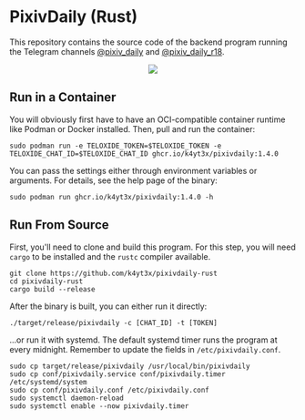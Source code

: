 # PixivDaily (Rust)

This repository contains the source code of the backend program running the Telegram channels [@pixiv_daily](https://t.me/pixiv_daily) and [@pixiv_daily_r18](https://t.me/pixiv_daily_r18).

<p align="center">
   <img src="https://user-images.githubusercontent.com/21986859/164949671-5a8cf248-3feb-409e-91f9-9854b2038bce.png"/>
</p>

## Run in a Container

You will obviously first have to have an OCI-compatible container runtime like Podman or Docker installed. Then, pull and run the container:

```shell
sudo podman run -e TELOXIDE_TOKEN=$TELOXIDE_TOKEN -e TELOXIDE_CHAT_ID=$TELOXIDE_CHAT_ID ghcr.io/k4yt3x/pixivdaily:1.4.0
```

You can pass the settings either through environment variables or arguments. For details, see the help page of the binary:

```shell
sudo podman run ghcr.io/k4yt3x/pixivdaily:1.4.0 -h
```

## Run From Source

First, you'll need to clone and build this program. For this step, you will need `cargo` to be installed and the `rustc` compiler available.

```shell
git clone https://github.com/k4yt3x/pixivdaily-rust
cd pixivdaily-rust
cargo build --release
```

After the binary is built, you can either run it directly:

```shell
./target/release/pixivdaily -c [CHAT_ID] -t [TOKEN]
```

...or run it with systemd. The default systemd timer runs the program at every midnight. Remember to update the fields in `/etc/pixivdaily.conf`.

```shell
sudo cp target/release/pixivdaily /usr/local/bin/pixivdaily
sudo cp conf/pixivdaily.service conf/pixivdaily.timer /etc/systemd/system
sudo cp conf/pixivdaily.conf /etc/pixivdaily.conf
sudo systemctl daemon-reload
sudo systemctl enable --now pixivdaily.timer
```
